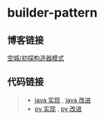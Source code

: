 # builder-pattern

## 博客链接

[空城/初探构造器模式](http://koon.cool/builder.html)

## 代码链接

>- [java 实现](./java/BuilderBasic.java) , [java 改进](./java/BuilderAdv.java)
>- [py 实现](./python/BuilderBasic.py) , [py 改进](./python/BuilderAdv.py)
